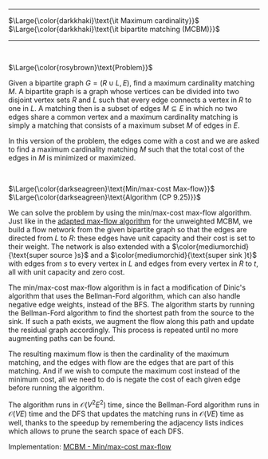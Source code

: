 _____________________________________
$\Large{\color{darkkhaki}\text{\it Maximum cardinality}}$  
$\Large{\color{darkkhaki}\text{\it bipartite matching (MCBM)}}$  
_____________________________________

<br/>

$\Large{\color{rosybrown}\text{Problem}}$

Given a bipartite graph $G = (R \cup L, E)$, find a maximum cardinality matching $M$. A bipartite graph is a graph whose vertices can be divided into two disjoint vertex sets $R$ and $L$ such that every edge connects a vertex in $R$ to one in $L$. A matching then is a subset of edges $M \subseteq E$ in which no two edges share a common vertex and a maximum cardinality matching is simply a matching that consists of a maximum subset $M$ of edges in $E$.

In this version of the problem, the edges come with a cost and we are asked to find a maximum cardinality matching $M$ such that the total cost of the edges in $M$ is minimized or maximized.

<br/>

$\Large{\color{darkseagreen}\text{Min/max-cost Max-flow}}$  
$\Large{\color{darkseagreen}\text{Algorithm (CP 9.25)}}$

We can solve the problem by using the min/max-cost max-flow algorithm. Just like in the [adapted max-flow algorithm](../MCBM-unweighted/mcbm-1.c) for the unweighted MCBM, we build a flow network from the given bipartite graph so that the edges are directed from $L$ to $R$: these edges have unit capacity and their cost is set to their weight. The network is also extended with a $\color{mediumorchid}{\text{super source }s}$ and a $\color{mediumorchid}{\text{super sink }t}$ with edges from $s$ to every vertex in $L$ and edges from every vertex in $R$ to $t$, all with unit capacity and zero cost.  

The min/max-cost max-flow algorithm is in fact a modification of Dinic's algorithm that uses the Bellman-Ford algorithm, which can also handle negative edge weights, instead of the BFS. The algorithm starts by running the Bellman-Ford algorithm to find the shortest path from the source to the sink. If such a path exists, we augment the flow along this path and update the residual graph accordingly. This process is repeated until no more augmenting paths can be found.  

The resulting maximum flow is then the cardinality of the maximum matching, and the edges with flow are the edges that are part of this matching. And if we wish to compute the maximum cost instead of the minimum cost, all we need to do is negate the cost of each given edge before running the algorithm.

The algorithm runs in $\mathcal{O}(V^2 E^2)$ time, since the Bellman-Ford algorithm runs in $\mathcal{O}(VE)$ time and the DFS that updates the matching runs in $\mathcal{O}(VE)$ time as well, thanks to the speedup by remembering the adjacency lists indices which allows to prune the search space of each DFS.

Implementation: [MCBM - Min/max-cost max-flow](https://github.com/pl3onasm/CLRS/tree/main/algorithms/graphs/MCBM-weighted-mcmf)
